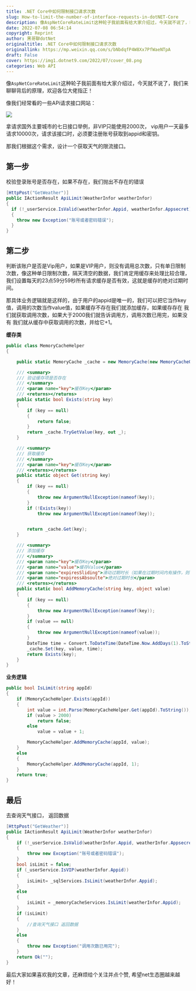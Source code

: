 ```yaml
---
title: .NET Core中如何限制接口请求次数
slug: How-to-limit-the-number-of-interface-requests-in-dotNET-Core
description: 像AspNetCoreRateLimit这种轮子我前面有给大家介绍过，今天就不说了，我们来聊聊背后的原理。
date: 2022-07-08 06:54:14
copyright: Reprint
author: 黑哥聊dotNet
originaltitle: .NET Core中如何限制接口请求次数
originallink: https://mp.weixin.qq.com/s/bNbdqfP4W8Xx7PfWaeNTpA
draft: False
cover: https://img1.dotnet9.com/2022/07/cover_08.png
categories: Web API
---
```


像`AspNetCoreRateLimit`这种轮子我前面有给大家介绍过，今天就不说了，我们来聊聊背后的原理，欢迎各位大佬指正！

像我们经常看的一些APi请求接口网站：

![](https://img1.dotnet9.com/2022/07/0801.png)

拿请求国外主要城市的七日接口举例，非VIP只能使用2000次， vip用户一天最多请求10000次，请求该接口时，必须要注册账号获取到appid和密钥。

那我们根据这个需求，设计一个获取天气的限流接口。

## 第一步

校验登录账号是否存在，如果不存在，我们抛出不存在的错误

```csharp
[HttpPost("GetWeather")]
public IActionResult ApiLimit(WeatherInfor weatherInfor)
{
  if (!_userService.IsValid(weatherInfor.Appid, weatherInfor.Appsecret))
  {
    throw new Exception("账号或者密码错误");
  }
}
```

## 第二步

判断该账户是否是Vip用户，如果是VIP用户，则没有调用总次数，只有单日限制次数，像这种单日限制次数，隔天清空的数据，我们肯定用缓存来处理比较合理，我们设置每天的23点59分59秒所有请求缓存是否有效，这就是缓存的绝对过期时间。

那具体业务逻辑就是这样的，由于用户的appid是唯一的，我们可以把它当作key值，调用的次数当作value值，如果缓存不存在我们就添加缓存，如果缓存存在 我们就获取调用次数，如果大于2000我们就告诉调用方，调用次数已用完，如果没有 我们就从缓存中获取调用的次数，并给它+1。

**缓存类**

```csharp
public class MemoryCacheHelper
{

    public static MemoryCache _cache = new MemoryCache(new MemoryCacheOptions());

    /// <summary>
    /// 验证缓存项是否存在
    /// </summary>
    /// <param name="key">缓存Key</param>
    /// <returns></returns>
    public static bool Exists(string key)
    {
        if (key == null)
        {
            return false;
        }
        return _cache.TryGetValue(key, out _);
    }

    /// <summary>
    /// 获取缓存
    /// </summary>
    /// <param name="key">缓存Key</param>
    /// <returns></returns>
    public static object Get(string key)
    {
        if (key == null)
        {
            throw new ArgumentNullException(nameof(key));
        }
        if (!Exists(key))
            throw new ArgumentNullException(nameof(key));


        return _cache.Get(key);
    }

    /// <summary>
    /// 添加缓存
    /// </summary>
    /// <param name="key">缓存Key</param>
    /// <param name="value">缓存Value</param>
    /// <param name="expiresSliding">滑动过期时长（如果在过期时间内有操作，则以当前时间点延长过期时间）</param>
    /// <param name="expiressAbsoulte">绝对过期时长</param>
    /// <returns></returns>
    public static bool AddMemoryCache(string key, object value)
    {
        if (key == null)
        {
            throw new ArgumentNullException(nameof(key));
        }
        if (value == null)
        {
            throw new ArgumentNullException(nameof(value));
        }
        DateTime time = Convert.ToDateTime(DateTime.Now.AddDays(1).ToString("D").ToString()).AddSeconds(-1);
        _cache.Set(key, value, time);
        return Exists(key);
    }
}
```

**业务逻辑**

```csharp
public bool IsLimit(string appId)
{
    if (MemoryCacheHelper.Exists(appId))
    {
        int value = int.Parse(MemoryCacheHelper.Get(appId).ToString());
        if (value > 2000)
            return false;
        else
            value = value + 1;

        MemoryCacheHelper.AddMemoryCache(appId, value);
    }
    else
    {
        MemoryCacheHelper.AddMemoryCache(appId, 1);
    }
    return true;
}
```
   
## 最后

去查询天气接口， 返回数据

```csharp
[HttpPost("GetWeather")]
public IActionResult ApiLimit(WeatherInfor weatherInfor)
{
    if (!_userService.IsValid(weatherInfor.Appid, weatherInfor.Appsecret))
    {
        throw new Exception("账号或者密码错误");
    }
    bool isLimit = false;
    if (_userService.IsVIP(weatherInfor.Appid))
    {
        isLimit= _sqlServices.IsLimit(weatherInfor.Appid);
    }
    else
    {
        isLimit = _memoryCacheServices.IsLimit(weatherInfor.Appid);
    }
    if (isLimit)
    {
        //查询天气接口 返回数据
    }
    else
    {
        throw new Exception("调用次数已用完");
    }
    return Ok("");
}
```
   
最后大家如果喜欢我的文章，还麻烦给个关注并点个赞, 希望net生态圈越来越好！